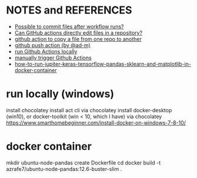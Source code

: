 # NOTES and REFERENCES

 - [Possible to commit files after workflow runs?](https://github.community/t5/GitHub-Actions/Possible-to-commit-files-after-workflow-runs/td-p/49755#)
 - [Can GitHub actions directly edit files in a repository?](https://github.community/t5/GitHub-Actions/Can-GitHub-actions-directly-edit-files-in-a-repository/td-p/50551#)
 - [github action to copy a file from one repo to another](https://stackoverflow.com/questions/59408320/github-action-to-copy-a-file-from-one-repo-to-another)
 - [github push action (by @ad-m)](https://github.com/ad-m/github-push-action)
 - [run Github Actions locally](https://github.com/nektos/act)
 - [manually trigger Github Actions](https://dev.to/s_abderemane/manual-trigger-with-github-actions-279e)
 - [how-to-run-jupiter-keras-tensorflow-pandas-sklearn-and-matplotlib-in-docker-container](https://medium.com/@andreimaksimov/how-to-run-jupiter-keras-tensorflow-pandas-sklearn-and-matplotlib-in-docker-container-35a49fd4b175)
 
 # run locally (windows)
 install chocolatey
 install act cli via chocolatey 
 install docker-desktop (win10), or docker-toolkit (win < 10, which I have) via chocolatey  https://www.smarthomebeginner.com/install-docker-on-windows-7-8-10/
 
 
 # docker container
 mkdir ubuntu-node-pandas
 create Dockerfile
 cd
 docker build -t azrafe7/ubuntu-node-pandas:12.6-buster-slim .
 
 